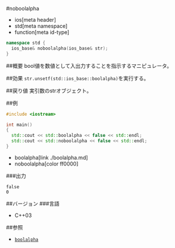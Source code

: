 #noboolalpha
* ios[meta header]
* std[meta namespace]
* function[meta id-type]

```cpp
namespace std {
  ios_base& noboolalpha(ios_base& str);
}
```

##概要
bool値を数値として入出力することを指示するマニピュレータ。

##効果
`str.unsetf(std::ios_base::boolalpha)`を実行する。

##戻り値
実引数のstrオブジェクト。

##例
```cpp
#include <iostream>

int main()
{
  std::cout << std::boolalpha << false << std::endl;
  std::cout << std::noboolalpha << false << std::endl;
}
```
* boolalpha[link ./boolalpha.md]
* noboolalpha[color ff0000]

###出力
```
false
0
```

##バージョン
###言語
- C++03

##参照
- [`boolalpha`](./boolalpha.md)
